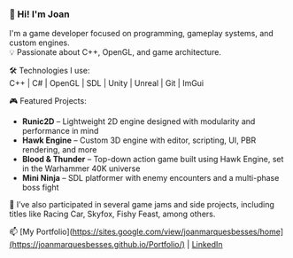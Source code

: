 ### 👋 Hi! I'm Joan
I'm a game developer focused on programming, gameplay systems, and custom engines.  
💡 Passionate about C++, OpenGL, and game architecture.  

🛠️ Technologies I use:  
C++ | C# | OpenGL | SDL | Unity | Unreal | Git | ImGui 

🎮 Featured Projects:
- **Runic2D** – Lightweight 2D engine designed with modularity and performance in mind
- **Hawk Engine** – Custom 3D engine with editor, scripting, UI, PBR rendering, and more
- **Blood & Thunder** – Top-down action game built using Hawk Engine, set in the Warhammer 40K universe
- **Mini Ninja** – SDL platformer with enemy encounters and a multi-phase boss fight

🎯 I’ve also participated in several game jams and side projects, including titles like Racing Car, Skyfox, Fishy Feast, among others.
  
📫 [My Portfolio](https://sites.google.com/view/joanmarquesbesses/home](https://joanmarquesbesses.github.io/Portfolio/) | [LinkedIn](https://www.linkedin.com/in/joanmarquesbesses)
